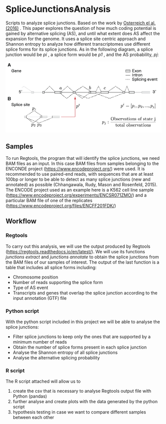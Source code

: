 # SpliceJunctionsAnalysis
Scripts to analyze splice junctions. Based on the work by <a href="https://www.biorxiv.org/content/10.1101/048124v1" target="_blank" >Osterreich el al. (2016)</a> .
This paper explores the question of how much coding potential is gained by alternative splicing (AS), and until what extent does AS affect the expansion for the genome.
It uses a splice site centric approach and Shannon entropy to analyze how different transcriptomes use different splice forms for its splice junctions.
As in the following diagram, a splice junction would be <em>pi</em> , a splice form would be <em>p1</em> , and the AS probability, <em>pj</em>:

<img src="https://github.com/klari12/SpliceJunctionsAnalysis/blob/main/splicejunction1.png">

## Samples
To run Regtools, the program that will identify the splice junctions, we need BAM files as an input.
In this case BAM files from samples belonging to the ENCONDE project (https://www.encodeproject.org/) were used.
It is recommended to use paired-end reads, with sequences that are at least 100bp or longer to be able to detect as many splice junctions (new and annotated) as possible (Chhangawala, Rudy, Mason and Rosenfeld, 2015).
The ENCODE project used as an example here is a K562 cell line sample (https://www.encodeproject.org/experiments/ENCSR071ZMO/) and a particular BAM file of one of the replicates (https://www.encodeproject.org/files/ENCFF201FDK/)

## Workflow
### Regtools
To carry out this analysis, we will use the output produced by Regtools (https://regtools.readthedocs.io/en/latest/). We will use its functions <em>junctions extract</em>  and <em>junctions annotate</em> to obtain the splice junctions from the BAM files of our samples of interest.
The output of the last function is a table that includes all splice forms including:
- Chromosome position
- Number of reads supporting the splice form
- Type of AS event
- Transcripts and genes that overlap the splice junction according to the input annotation (GTF) file
### Python script
With the python script included in this project we will be able to analyse the splice junctions:
- Filter splice junctions to keep only the ones that are supported by a minimum number of reads
- Obtain the number of splice forms present in each splice junction
- Analyse the Shannon entropy of all splice junctions
- Analyse the alternative splicing probability 
### R script
The R script attached will allow us to 
1) create the csv that is necessary to analyse Regtools output file with Python (pandas)
2) further analyse and create plots with the data generated by the python script
3) hypothesis testing in case we want to compare different samples between each other

